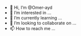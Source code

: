 - 👋 Hi, I’m @Omer-ayd
- 👀 I’m interested in ...
- 🌱 I’m currently learning ...
- 💞️ I’m looking to collaborate on ...
- 📫 How to reach me ...

<!---
Omer-ayd/Omer-ayd is a ✨ special ✨ repository because its `README.md` (this file) appears on your GitHub profile.
You can click the Preview link to take a look at your changes.
--->
